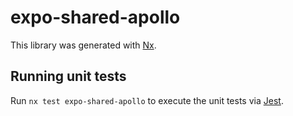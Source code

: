 # expo-shared-apollo

This library was generated with [Nx](https://nx.dev).

## Running unit tests

Run `nx test expo-shared-apollo` to execute the unit tests via [Jest](https://jestjs.io).
